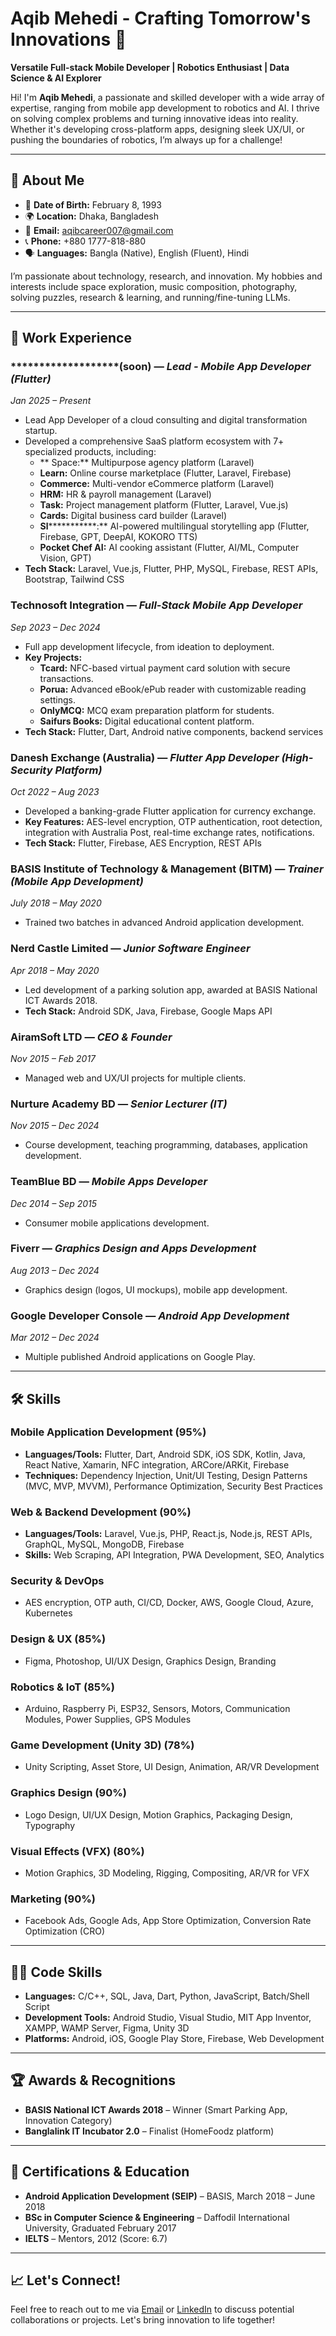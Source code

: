 # Aqib Mehedi - Crafting Tomorrow's Innovations 🚀

**Versatile Full-stack Mobile Developer | Robotics Enthusiast | Data Science & AI Explorer**

Hi! I'm **Aqib Mehedi**, a passionate and skilled developer with a wide array of expertise, ranging from mobile app development to robotics and AI. I thrive on solving complex problems and turning innovative ideas into reality. Whether it's developing cross-platform apps, designing sleek UX/UI, or pushing the boundaries of robotics, I’m always up for a challenge!

---

## 🚀 **About Me**

- 🎂 **Date of Birth:** February 8, 1993
- 🌍 **Location:** Dhaka, Bangladesh
- 📧 **Email:** aqibcareer007@gmail.com
- 📞 **Phone:** +880 1777-818-880
- 🗣️ **Languages:** Bangla (Native), English (Fluent), Hindi

I’m passionate about technology, research, and innovation. My hobbies and interests include space exploration, music composition, photography, solving puzzles, research & learning, and running/fine-tuning LLMs.

---

## 💼 **Work Experience**

### *******************(soon) — *Lead - Mobile App Developer (Flutter)*
*Jan 2025 – Present*
- Lead App Developer of a cloud consulting and digital transformation startup.
- Developed a comprehensive SaaS platform ecosystem with 7+ specialized products, including:
  - ** Space:** Multipurpose agency platform (Laravel)
  - **Learn:** Online course marketplace (Flutter, Laravel, Firebase)
  - **Commerce:** Multi-vendor eCommerce platform (Laravel)
  - **HRM:** HR & payroll management (Laravel)
  - **Task:** Project management platform (Flutter, Laravel, Vue.js)
  - **Cards:** Digital business card builder (Laravel)
  - **Sl*************:** AI-powered multilingual storytelling app (Flutter, Firebase, GPT, DeepAI, KOKORO TTS)
  - **Pocket Chef AI:** AI cooking assistant (Flutter, AI/ML, Computer Vision, GPT)
- **Tech Stack:** Laravel, Vue.js, Flutter, PHP, MySQL, Firebase, REST APIs, Bootstrap, Tailwind CSS

### Technosoft Integration — *Full-Stack Mobile App Developer*
*Sep 2023 – Dec 2024*
- Full app development lifecycle, from ideation to deployment.
- **Key Projects:**
  - **Tcard:** NFC-based virtual payment card solution with secure transactions.
  - **Porua:** Advanced eBook/ePub reader with customizable reading settings.
  - **OnlyMCQ:** MCQ exam preparation platform for students.
  - **Saifurs Books:** Digital educational content platform.
- **Tech Stack:** Flutter, Dart, Android native components, backend services

### Danesh Exchange (Australia) — *Flutter App Developer (High-Security Platform)*
*Oct 2022 – Aug 2023*
- Developed a banking-grade Flutter application for currency exchange.
- **Key Features:** AES-level encryption, OTP authentication, root detection, integration with Australia Post, real-time exchange rates, notifications.
- **Tech Stack:** Flutter, Firebase, AES Encryption, REST APIs

### BASIS Institute of Technology & Management (BITM) — *Trainer (Mobile App Development)*
*July 2018 – May 2020*
- Trained two batches in advanced Android application development.

### Nerd Castle Limited — *Junior Software Engineer*
*Apr 2018 – May 2020*
- Led development of a parking solution app, awarded at BASIS National ICT Awards 2018.
- **Tech Stack:** Android SDK, Java, Firebase, Google Maps API

### AiramSoft LTD — *CEO & Founder*
*Nov 2015 – Feb 2017*
- Managed web and UX/UI projects for multiple clients.

### Nurture Academy BD — *Senior Lecturer (IT)*
*Nov 2015 – Dec 2024*
- Course development, teaching programming, databases, application development.

### TeamBlue BD — *Mobile Apps Developer*
*Dec 2014 – Sep 2015*
- Consumer mobile applications development.

### Fiverr — *Graphics Design and Apps Development*
*Aug 2013 – Dec 2024*
- Graphics design (logos, UI mockups), mobile app development.

### Google Developer Console — *Android App Development*
*Mar 2012 – Dec 2024*
- Multiple published Android applications on Google Play.

---

## 🛠️ **Skills**

### **Mobile Application Development** (95%)
- **Languages/Tools:** Flutter, Dart, Android SDK, iOS SDK, Kotlin, Java, React Native, Xamarin, NFC integration, ARCore/ARKit, Firebase
- **Techniques:** Dependency Injection, Unit/UI Testing, Design Patterns (MVC, MVP, MVVM), Performance Optimization, Security Best Practices

### **Web & Backend Development** (90%)
- **Languages/Tools:** Laravel, Vue.js, PHP, React.js, Node.js, REST APIs, GraphQL, MySQL, MongoDB, Firebase
- **Skills:** Web Scraping, API Integration, PWA Development, SEO, Analytics

### **Security & DevOps**
- AES encryption, OTP auth, CI/CD, Docker, AWS, Google Cloud, Azure, Kubernetes

### **Design & UX** (85%)
- Figma, Photoshop, UI/UX Design, Graphics Design, Branding

### **Robotics & IoT** (85%)
- Arduino, Raspberry Pi, ESP32, Sensors, Motors, Communication Modules, Power Supplies, GPS Modules

### **Game Development (Unity 3D)** (78%)
- Unity Scripting, Asset Store, UI Design, Animation, AR/VR Development

### **Graphics Design** (90%)
- Logo Design, UI/UX Design, Motion Graphics, Packaging Design, Typography

### **Visual Effects (VFX)** (80%)
- Motion Graphics, 3D Modeling, Rigging, Compositing, AR/VR for VFX

### **Marketing** (90%)
- Facebook Ads, Google Ads, App Store Optimization, Conversion Rate Optimization (CRO)

---

## 🧑‍💻 **Code Skills**

- **Languages:** C/C++, SQL, Java, Dart, Python, JavaScript, Batch/Shell Script
- **Development Tools:** Android Studio, Visual Studio, MIT App Inventor, XAMPP, WAMP Server, Figma, Unity 3D
- **Platforms:** Android, iOS, Google Play Store, Firebase, Web Development

---

## 🏆 **Awards & Recognitions**

- **BASIS National ICT Awards 2018** – Winner (Smart Parking App, Innovation Category)
- **Banglalink IT Incubator 2.0** – Finalist (HomeFoodz platform)

---

## 📜 **Certifications & Education**

- **Android Application Development (SEIP)** – BASIS, March 2018 – June 2018
- **BSc in Computer Science & Engineering** – Daffodil International University, Graduated February 2017
- **IELTS** – Mentors, 2012 (Score: 6.7)

---

## 📈 **Let's Connect!**

Feel free to reach out to me via [Email](mailto:aqibcareer007@gmail.com) or [LinkedIn](https://linkedin.com/in/aqibmehedi) to discuss potential collaborations or projects. Let's bring innovation to life together! 
